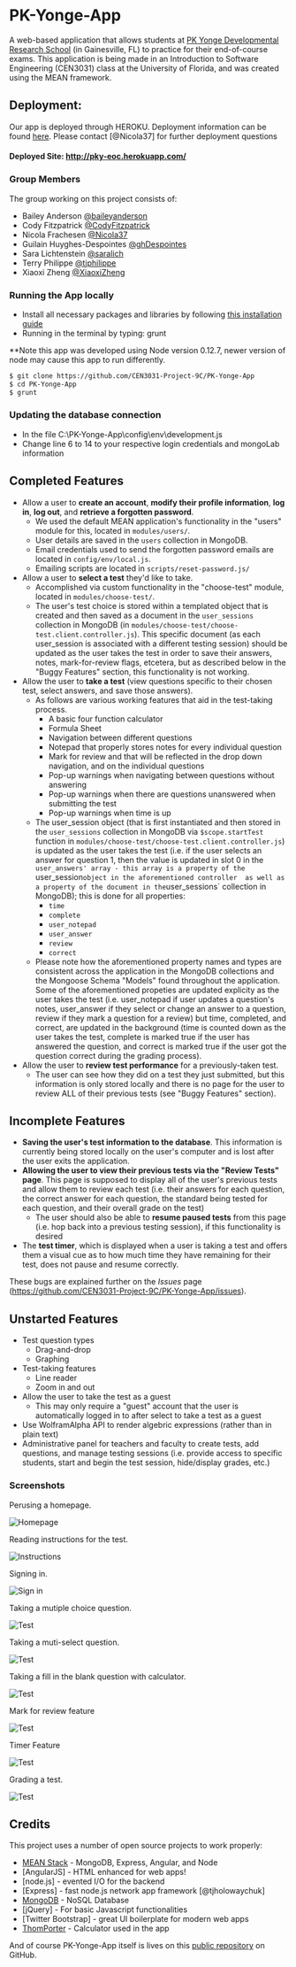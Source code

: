 # PK-Yonge-App
A web-based application that allows students at [PK Yonge Developmental Research School](http://pkyonge.ufl.edu/) (in Gainesville, FL) to practice for their end-of-course exams.
This application is being made in an Introduction to Software Engineering (CEN3031) class at the University of Florida, and was created using the MEAN framework.

## Deployment: 
Our app is deployed through HEROKU. Deployment information can be found [here](https://devcenter.heroku.com/articles/deploying-nodejs). Please contact [@Nicola37] for further deployment questions
#### Deployed Site: http://pky-eoc.herokuapp.com/

### Group Members
The group working on this project consists of:
- Bailey Anderson [@baileyanderson](https://github.com/baileyanderson)
- Cody Fitzpatrick [@CodyFitzpatrick](https://github.com/CodyFitzpatrick)
- Nicola Frachesen [@Nicola37](https://github.com/Nicola37)
- Guilain Huyghes-Despointes [@ghDespointes](https://github.com/ghDespointes)
- Sara Lichtenstein [@saralich](https://github.com/saralich)
- Terry Philippe [@tjphilippe](https://github.com/tjphilippe)
- Xiaoxi Zheng [@XiaoxiZheng](https://github.com/XiaoxiZheng)

### Running the App locally
- Install all necessary packages and libraries by following [this installation guide](https://docs.google.com/document/d/1B7aqptx0jsWHLqm7W9BT1oKHYNCKkvwtjjUtsj6C-ks/edit?pli=1) 
- Running in the terminal by typing: grunt

**Note this app was developed using Node version 0.12.7, newer version of node may cause this app to run differently. 

```sh
$ git clone https://github.com/CEN3031-Project-9C/PK-Yonge-App
$ cd PK-Yonge-App
$ grunt

```
### Updating the database connection
- In the file C:\PK-Yonge-App\config\env\development.js
- Change line 6 to 14 to your respective login credentials and mongoLab information

## Completed Features
- Allow a user to **create an account**, **modify their profile information**, **log in**, **log out**, and **retrieve a forgotten password**.
    - We used the default MEAN application's functionality in the "users" module for this, located in `modules/users/`.
    - User details are saved in the `users` collection in MongoDB.
    - Email credentials used to send the forgotten password emails are located in `config/env/local.js`.
    -  Emailing scripts are located in `scripts/reset-password.js/` 
- Allow a user to **select a test** they'd like to take.
    - Accomplished via custom functionality in the "choose-test" module, located in `modules/choose-test/`.
    - The user's test choice is stored within a templated object that is created and then saved as a document in the `user_sessions` collection in MongoDB (in `modules/choose-test/choose-test.client.controller.js`). This specific document (as each user_session is associated with a different testing session) should be updated as the user takes the test  in order to save their answers, notes, mark-for-review flags, etcetera, but as described below in the "Buggy Features" section, this functionality is not working.
- Allow the user to **take a test** (view questions specific to their chosen test, select answers, and save those answers).
    - As follows are various working features that aid in the test-taking process.
        - A basic four function calculator
        - Formula Sheet
        - Navigation between different questions
        - Notepad that properly stores notes for every individual question
        - Mark for review and that will be reflected in the drop down navigation, and on the individual questions
        - Pop-up warnings when navigating between questions without answering
        - Pop-up warnings when there are questions unanswered when submitting the test
        - Pop-up warnings when time is up
    - The user_session object (that is first instantiated and then stored in the `user_sessions` collection in MongoDB via `$scope.startTest` function in `modules/choose-test/choose-test.client.controller.js`) is updated as the user takes the test (i.e. if the user selects an answer for question 1, then the value is updated in slot 0 in the `user_answers' array - this array is a property of the `user_session` object in the aforementioned controller  as well as a property of the document in the `user_sessions` collection in MongoDB); this is done for all properties:
        - `time`
        - `complete`
        - `user_notepad`
        - `user_answer`
        - `review`
        - `correct`
    - Please note how the aforementioned property names and types are consistent across the application in the MongoDB collections and the Mongoose Schema "Models" found throughout the application. Some of the aforementioned propeties are updated explicity as the user takes the test (i.e. user_notepad if user updates a question's notes, user_answer if they select or change an answer to a question, review if they mark a question for a review) but time, completed, and correct, are updated in the background (time is counted down as the user takes the test, complete is marked true if the user has answered the question, and correct is marked true if the user got the question correct during the grading process).
- Allow the user to **review test performance** for a previously-taken test.
    - The user can see how they did on a test they just submitted, but this information is only stored locally and there is no page for the user to review ALL of their previous tests (see "Buggy Features" section).

## Incomplete Features
- **Saving the user's test information to the database**. This information is currently being stored locally on the user's computer and is lost after the user exits the application.
- **Allowing the user to view their previous tests via the "Review Tests" page**. This page is supposed to display all of the user's previous tests and allow them to review each test (i.e. their answers for each question, the correct answer for each question, the standard being tested for each question, and their overall grade on the test)
    - The user should also be able to **resume paused tests** from this page (i.e. hop back into a previous testing session), if this functionality is desired
- The **test timer**, which is displayed when a user is taking a test and offers them a visual cue as to how much time they have remaining for their test, does not pause and resume correctly.

These bugs are explained further on the *Issues* page (https://github.com/CEN3031-Project-9C/PK-Yonge-App/issues).

## Unstarted Features
- Test question types
    - Drag-and-drop
    - Graphing
- Test-taking features
    - Line reader
    - Zoom in and out
- Allow the user to take the test as a guest
    - This may only require a "guest" account that the user is automatically logged in to after select to take a test as a guest
- Use WolframAlpha API to render algebric expressions (rather than in plain text)
- Administrative panel for teachers and faculty to create tests, add questions, and manage testing sessions (i.e. provide access to specific students, start and begin the test session, hide/display grades, etc.)

### Screenshots 
Perusing a homepage.

![Homepage](modules/core/client/img/screenshots/homepage.PNG?raw=true)

Reading instructions for the test.

![Instructions](modules/core/client/img/screenshots/instructions.PNG?raw=true)

Signing in.

![Sign in](modules/core/client/img/screenshots/signIn.PNG?raw=true)

Taking a mutiple choice question.

![Test](modules/core/client/img/screenshots/basicTest.PNG?raw=true)

Taking a muti-select question.

![Test](modules/core/client/img/screenshots/checkbox.PNG?raw=true)

Taking a fill in the blank question with calculator.

![Test](modules/core/client/img/screenshots/calculator.PNG?raw=true)

Mark for review feature

![Test](modules/core/client/img/screenshots/mark.PNG?raw=true)

Timer Feature

![Test](modules/core/client/img/screenshots/markNTimer.PNG?raw=true)

Grading a test.

![Test](modules/core/client/img/screenshots/gradeTest.PNG?raw=true)

## Credits

This project uses a number of open source projects to work properly:

* [MEAN Stack](http://mean.io/#!/) - MongoDB, Express, Angular, and Node
* [AngularJS] - HTML enhanced for web apps!
* [node.js] - evented I/O for the backend
* [Express] - fast node.js network app framework [@tjholowaychuk]
* [MongoDB](https://www.mongodb.org/) - NoSQL Database 
* [jQuery] - For basic Javascript functionalities
* [Twitter Bootstrap] - great UI boilerplate for modern web apps
* [ThomPorter](http://www.thomporter.com/apps/angularjs_calc) - Calculator used in the app

And of course PK-Yonge-App itself is lives on this [public repository](https://github.com/CEN3031-Project-9C/PK-Yonge-App)
 on GitHub.